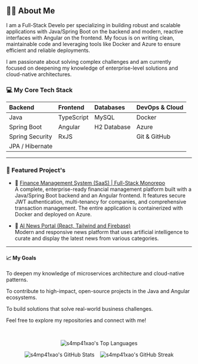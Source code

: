 ## 👨‍💻 About Me
I am a Full-Stack Develo per specializing in building robust and scalable applications with Java/Spring Boot on the backend and modern, reactive interfaces with Angular on the frontend. My focus is on writing clean, maintainable code and leveraging tools like Docker and Azure to ensure efficient and reliable deployments.

I am passionate about solving complex challenges and am currently focused on deepening my knowledge of enterprise-level solutions and cloud-native architectures.

### 💻 My Core Tech Stack

| Backend | Frontend | Databases | DevOps & Cloud |
| :--- | :--- | :--- | :--- |
| Java | TypeScript | MySQL | Docker |
| Spring Boot | Angular | H2 Database | Azure |
| Spring Security | RxJS | | Git & GitHub |
| JPA / Hibernate | | | |

---

### 🚀 Featured Project's

- 🏦 [Finance Management System (SaaS) | Full-Stack Monorepo](https://github.com/s4mp41xao/finance-system-monorepo)  
  A complete, enterprise-ready financial management platform built with a Java/Spring Boot backend and an Angular frontend. It features secure JWT authentication, multi-tenancy for companies, and comprehensive transaction management. The entire application is containerized with Docker and deployed on Azure.

- 🤖 [AI News Portal (React, Tailwind and Firebase)](https://github.com/s4mp41xao/ai-news-portal)  
  Modern and responsive news platform that uses artificial intelligence to curate and display the latest news from various categories.

---

#### 📈 My Goals
To deepen my knowledge of microservices architecture and cloud-native patterns.

To contribute to high-impact, open-source projects in the Java and Angular ecosystems.

To build solutions that solve real-world business challenges.

Feel free to explore my repositories and connect with me!

<br>


<p align="center">  
  <img src="https://github-readme-stats.vercel.app/api/top-langs?username=s4mp41xao&show_icons=true&locale=en&layout=compact&theme=dracula" alt="s4mp41xao's Top Languages" />
</p>

<p align="center">
<img src="https://github-readme-stats.vercel.app/api?username=s4mp41xao&show_icons=true&locale=en&theme=dracula" alt="s4mp41xao's GitHub Stats" />
&nbsp;&nbsp;
<img src="https://github-readme-streak-stats.herokuapp.com/?user=s4mp41xao&theme=dracula" alt="s4mp41xao's GitHub Streak" />
</p>


